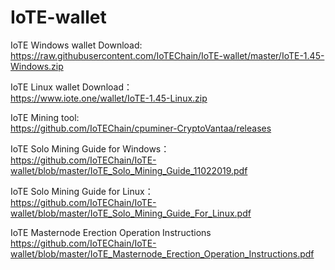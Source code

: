 # IoTE-wallet

IoTE Windows wallet Download:<br />
<https://raw.githubusercontent.com/IoTEChain/IoTE-wallet/master/IoTE-1.45-Windows.zip>

IoTE Linux wallet Download：<br />
<https://www.iote.one/wallet/IoTE-1.45-Linux.zip>

IoTE Mining tool:<br />
<https://github.com/IoTEChain/cpuminer-CryptoVantaa/releases>

IoTE Solo Mining Guide for Windows：<br />
<https://github.com/IoTEChain/IoTE-wallet/blob/master/IoTE_Solo_Mining_Guide_11022019.pdf>

IoTE Solo Mining Guide for Linux：<br />
<https://github.com/IoTEChain/IoTE-wallet/blob/master/IoTE_Solo_Mining_Guide_For_Linux.pdf>

IoTE Masternode Erection Operation Instructions<br />
<https://github.com/IoTEChain/IoTE-wallet/blob/master/IoTE_Masternode_Erection_Operation_Instructions.pdf>
